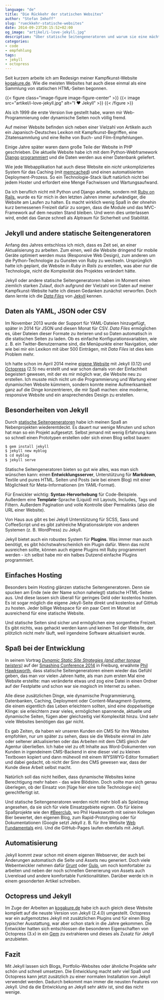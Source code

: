 ```yaml
---
language: "de"
title: "Die Rückkehr der statischen Websites"
author: "Stefan Imhoff"
slug: "rueckkehr-statische-websites"
date: 2014-09-23T20:15:52+02:00
og_image: "artikel/i-love-jekyll.jpg"
description: "Über statische Seitengeneratoren und warum sie eine mächtige Alternative zu Systemen wie WordPress darstellen."
categories:
- code
- empfehlung
tags:
- jekyll
- octopress
---
```


Seit kurzem arbeite ich am Redesign meiner Kampfkunst-Website [kogakure.de](http://kogakure.de). Wie die meisten Websites hat auch diese einmal als eine Sammlung von statischen HTML-Seiten begonnen.

{{< figure class="image-figure image-figure-center" >}}
{{< image src="artikel/i-love-jekyll.jpg" alt="I ♥  Jekyll" >}}
{{< /figure >}}

Als ich 1999 die erste Version live gestellt habe, waren mir Web-Programmierung oder dynamische Seiten noch völlig fremd.

Auf meiner Website befinden sich neben einer Vielzahl von Artikeln auch ein Japanisch-Deutsches Lexikon mit Kampfkunst-Begriffen, eine Zitatensammlung und eine Reihe von Buch- und Film-Empfehlungen.

Einige Jahre später waren dann große  Teile der Website in PHP geschrieben. Die aktuelle Website habe ich mit dem Python-Webframework [Django](https://www.djangoproject.com/) [programmiert](https://github.com/kogakure/kogakure.de-django) und die Daten werden aus einer Datenbank geliefert.

Wie jede Webapplikation hat auch diese Website ein *nicht* unkompliziertes System für das Caching (mit [memcached](http://memcached.org/)) und einen automatisierten Deployment-Prozess. So ein Technologie-Stack läuft natürlich nicht bei jedem Hoster und  erfordert eine Menge Fachwissen und Wartungsaufwand.

Da ich beruflich nicht mit Python und Django arbeite, sondern mit [Ruby on Rails](http://rubyonrails.org/), wurde es für mich in den letzten Jahren immer aufwändiger, die Website am Laufen zu halten. Es macht wirklich wenig Spaß in der ohnehin kurz bemessenen Freizeit dafür zu sorgen, dass die Module und das MVC-Framework auf dem neusten Stand bleiben. Und wenn dies unterlassen wird, endet das Ganze schnell als Alptraum für  Sicherheit und Stabilität.

## Jekyll und andere statische Seitengeneratoren
Anfang des Jahres entschloss ich mich, dass es Zeit sei, an einer Aktualisierung zu arbeiten. Zum einen, weil die Website dringend für mobile Geräte optimiert werden muss (Responsive Web Design), zum anderen um die Python-Technologie zu Gunsten von Ruby zu wechseln. Ursprünglich hatte ich geplant, die Website in *Ruby in Rails* zu erstellen, was aber nur die Technologie, nicht die Komplexität des Projektes verändert hätte.

Jekyll oder andere statische Seitengeneratoren haben im Moment einen ziemlich starken Zulauf, doch aufgrund der Vielzahl von Daten auf meiner Kampfkunst-Website hatte ich diesen Gedanken zunächst verworfen. Doch dann lernte ich die *[Data Files](http://jekyllrb.com/docs/datafiles/)* von [Jekyll](http://jekyllrb.com) kennen.

## Daten als YAML, JSON oder CSV
Im November 2013 wurde der Support für YAML-Dateien hinzugefügt, später in 2014 für JSON und diesen Monat für CSV. *Data Files* ermöglichen es, über Dateien dieser Formate zu iterieren und so Daten automatisch in die statischen Seiten zu laden. Ob es einfache Konfigurationsvariablen, wie z. B. ein Twitter-Benutzername sind, die Menüpunkte einer Navigation, oder wie bei mir ein Lexikon mit über 500 Einträgen, mit *Data Files* ist dies kein Problem mehr.

Ich hatte schon im April 2014 meine [eigene Website](https://stefanimhoff.de) mit Jekyll (0.12) und [Octopress](http://octopress.org/) (2.5) neu erstellt und war schon damals von der Einfachheit begeistert gewesen, mit der es mir möglich war, die Website neu zu erstellen. Ich musste mich nicht um die Programmierung und Wartung einer dynamischen Website kümmern, sondern konnte meine Aufmerksamkeit ganz auf die Dinge konzentrieren, die mir Spaß machen: eine moderne, responsive Website und ein ansprechendes Design zu erstellen.

## Besonderheiten von Jekyll
Durch [statische Seitengeneratoren](http://www.staticgen.com) habe ich meinen Spaß an Nebenprojekten wiederentdeckt. Es dauert nur wenige Minuten und schon hat man so ein Projekt aufgesetzt. Selbst jemand mit wenig Erfahrung kann so schnell einen Prototypen erstellen oder sich einen Blog selbst bauen:

```bash
$ gem install jekyll
$ jekyll new myblog
$ cd myblog
$ jekyll serve
```

Statische Seitengeneratoren bieten so gut wie alles, was man sich wünschen kann: einen **Entwicklungsserver**, Unterstützung für **Markdown**, Textile und pures HTML. Seiten und Posts (wie bei einem Blog) mit einer Möglichkeit für Meta-Informationen (im YAML-Format).

Für Enwickler wichtig: **Syntax-Hervorhebung** für Code-Beispiele. Außerdem eine **Template**-Sprache (Liquid) mit Layouts, Includes, Tags und Filtern. Außerdem Pagination und volle Kontrolle über Permalinks (also die URL einer Website).

Von Haus aus gibt es bei Jekyll Unterstützung für SCSS, Sass und CoffeeScript und es gibt zahlreiche Migrationsskripte von anderen Systemen (z. B. WordPress) zu Jekyll.

Jekyll bietet auch ein robustes System für **Plugins**. Was immer man auch benötigt, es gibt höchstwahrscheinlich ein Plugin dafür. Wenn das nicht ausreichen sollte, können auch eigene Plugins mit Ruby programmiert werden - ich selbst habe mir ein halbes Dutzend einfache Plugins programmiert.

## Einfaches Hosting
Besonders beim Hosting glänzen statische Seitengeneratoren. Denn sie spucken am Ende (wie der Name schon nahelegt) statische HTML-Seiten aus. Und diese lassen sich überall für geringes Geld oder kostenlos hosten. Es ist sogar möglich die eigene Jekyll-Seite direkt und kostenlos auf GitHub zu hosten. Jeder billige Webspace für ein paar Cent im Monat ist ausreichend für eine statische Website.

Und statische Seiten sind sicher und ermöglichen eine sorgenfreie Freizeit. Es gibt nichts, was gehackt werden kann und keinen Teil der Website, der plötzlich nicht mehr läuft, weil irgendeine Software aktualisiert wurde.

## Spaß bei der Entwicklung
In seinem Vortrag <cite>[Dynamic Static Site Strategies (and other tongue twisters)](https://speakerdeck.com/philhawksworth/dynamic-static-site-strategies-smashing-conference)</cite> auf der [Smashing Conference 2014](http://smashingconf.com/) in Freiburg, erwähnte [Phil Hawksworth](http://hawksworx.com/), dass statische Seitengeneratoren einem wieder das Gefühl geben, das man vor vielen Jahren hatte, als man zum ersten Mal eine Website erstellte: man veränderte etwas und zog eine Datei in einen Ordner auf der Festplatte und schon war sie *magisch* im Internet zu sehen.

Alle diese zusätzlichen Dinge, wie dynamische Programmierung, Datenbanken, Caching, Deployment oder Content-Managment-Systeme, die einem eigentlich das Leben erleichtern sollten, sind eine doppelseitige  Klinge: sie erleichtern zwar vieles, ermöglichen spannende, aktuelle und dynamische Seiten, fügen aber gleichzeitig viel Komplexität hinzu. Und sehr viele Websites benötigen das gar nicht.

Es gab Zeiten, da haben wir unseren Kunden ein CMS für ihre Websites empfohlen, nur um später zu sehen, dass sie die Website einmal im Jahr oder seltener aktualisierten oder das Arbeiten mit dem CMS gleich der Agentur überließen. Ich habe viel zu oft Inhalte aus Word-Dokumenten von Kunden in irgendeinem CMS-Backend in eine dieser viel zu kleinen Textboxen kopiert und dann mühevoll mit einem WYSIWYG-Editor formatiert und dabei gedacht, ob nicht der Sinn des CMS gewesen war, dass der Kunde diese Arbeit selbst macht.

Natürlich soll das nicht heißen, dass dynamische Websites keine Berechtigung mehr haben - das wäre Blödsinn. Doch sollte man sich genau überlegen, ob der Einsatz von [füge hier eine tolle Technologie ein] gerechtfertigt ist.

Und statische Seitengeneratoren werden nicht mehr bloß als Spielzeug angesehen, da sie sich für viele Einsatzgebiete eignen. Ob für kleine Spaßprojekte wie den [#Beerclub](http://beerclub.hawksworx.com/), wo Phil Hawksworth mit seinen Kollegen Bier bewertet, den eigenen Blog, zum Rapid-Prototyping oder für Dokumentationen (Google setzt Jekyll z. B. für ihre Website [Web Fundamentals](https://developers.google.com/web/fundamentals/) ein). Und die GitHub-Pages laufen ebenfalls mit Jekyll.

## Automatisierung
Jekyll kommt zwar schon mit einem eigenen Webserver, der auch bei Änderungen automatisch die Seite und Assets neu generiert. Doch viele Webentwickler nehmen dafür [Grunt](http://gruntjs.com/) oder [Gulp](http://gulpjs.com/), um noch komfortabler zu arbeiten und neben der noch schnellen Generierung von Assets auch Livereload und andere komfortable Funktionalitäten. Darüber werde ich in einem gesonderten Artikel schreiben.

## Octopress und Jekyll
Im Zuge der Arbeiten an [kogakure.de](http://kogakure.de) habe ich auch gleich diese Website komplett auf die neuste Version von Jekyll (2.4.0) umgestellt. Octopress war ein aufgemotztes Jekyll mit zusätzlichen Plugins und für einen Blog typischer Ausstattung, war aber schon stark in die Jahre gekommen. Die Entwickler hatten sich entschlossen die besonderen Eigenschaften von Octopress (3.x) in ein [Gem](https://rubygems.org/gems/octopress) zu extrahieren und dieses als Zusatz für Jekyll anzubieten.

## Fazit
Mit Jekyll lassen sich Blogs, Portfolio-Websites oder ähnliche Projekte sehr schön und schnell umsetzen. Die Entwicklung macht sehr viel Spaß und Octopress kann jetzt zusätzlich zu einer normalen Installation von Jekyll verwendet werden. Dadurch bekommt man immer die neusten Features von Jekyll. Und da die Entwicklung an Jekyll sehr aktiv ist, sind das nicht wenige.
